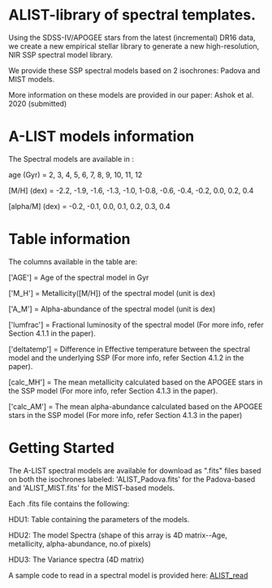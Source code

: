 # ALIST-library of spectral templates.
Using the SDSS-IV/APOGEE stars from the latest (incremental) DR16 data, we create a new empirical stellar library to generate a new high-resolution, NIR SSP spectral model library.

We provide these SSP spectral models based on 2 isochrones: Padova and MIST models.

More information on these models are provided in our paper: Ashok et al. 2020 (submitted)

# A-LIST models information
The Spectral models are available in :

age (Gyr) = 2, 3, 4, 5, 6, 7, 8, 9, 10, 11, 12

[M/H] (dex) = -2.2, -1.9, -1.6, -1.3, -1.0, 1-0.8, -0.6, -0.4, -0.2, 0.0, 0.2, 0.4

[alpha/M] (dex) = -0.2, -0.1, 0.0, 0.1, 0.2, 0.3, 0.4


# Table information
The columns available in the table are:

['AGE'] = Age of the spectral model in Gyr

['M_H'] = Metallicity([M/H]) of the spectral model (unit is dex)

['A_M'] = Alpha-abundance of the spectral model (unit is dex)

['lumfrac'] = Fractional luminosity of the spectral model (For more info, refer Section 4.1.1 in the paper).

['deltatemp'] = Difference in Effective temperature between the spectral model and the underlying SSP (For more info, refer Section 4.1.2 in the paper).

[calc_MH'] = The mean metallicity calculated based on the APOGEE stars in the SSP model (For more info, refer Section 4.1.3 in the paper).

['calc_AM'] = The mean alpha-abundance calculated based on the APOGEE stars in the SSP model (For more info, refer Section 4.1.3 in the paper)
    
# Getting Started
The A-LIST spectral models are available for download as ".fits" files based on both the isochrones labeled: 'ALIST_Padova.fits' for the Padova-based and 'ALIST_MIST.fits' for the MIST-based models. 

Each .fits file contains the following:

HDU1: Table containing the parameters of the models. 

HDU2: The model Spectra (shape of this array is 4D matrix--Age, metallicity, alpha-abundance, no.of pixels)

HDU3: The Variance spectra (4D matrix)

A sample code to read in a spectral model is provided here: [ALIST_read](alist_call.py)
